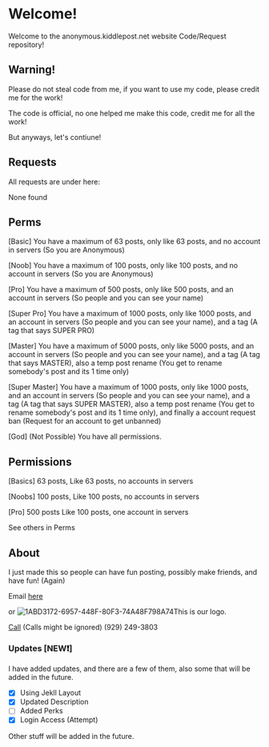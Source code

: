 # Welcome!
Welcome to the anonymous.kiddlepost.net website Code/Request repository!

## Warning!
Please do not steal code from me, if you want to use my code, please credit me for the work!

The code is official, no one helped me make this code, credit me for all the work!

But anyways, let's contiune!

## Requests
All requests are under here:

None found

## Perms

[Basic]
You have a maximum of 63 posts, only like 63 posts, and no account in servers (So you are Anonymous)

[Noob]
You have a maximum of 100 posts, only like 100 posts, and no account in servers (So you are Anonymous)

[Pro]
You have a maximum of 500 posts, only like 500 posts, and an account in servers (So people and you can see your name)

[Super Pro]
You have a maximum of 1000 posts, only like 1000 posts, and an account in servers (So people and you can see your name), and a tag (A tag that says SUPER PRO)

[Master]
You have a maximum of 5000 posts, only like 5000 posts, and an account in servers (So people and you can see your name), and a tag (A tag that says MASTER), also a temp post rename (You get to rename somebody's post and its 1 time only)

[Super Master]
You have a maximum of 1000 posts, only like 1000 posts, and an account in servers (So people and you can see your name), and a tag (A tag that says SUPER MASTER), also a temp post rename (You get to rename somebody's post and its 1 time only), and finally a account request ban (Request for an account to get unbanned)

[God] (Not Possible)
You have all permissions.

## Permissions
[Basics] 63 posts, Like 63 posts, no accounts in servers

[Noobs] 100 posts, Like 100 posts, no accounts in servers

[Pro] 500 posts Like 100 posts, one account in servers

See others in Perms

## About
I just made this so people can have fun posting, possibly make friends, and have fun! (Again)

Email [here](https://mail.google.com/mail/u/4/#inbox?compose=DmwnWrRmTWfjTjvQgrBrrlvdhWhMHsTGhVChCwtTkrFZxkCFsVtbkrFmhLxRhvPpwprhpKqKqKJl)

or
![1ABD3172-6957-448F-80F3-74A48F798A74](https://user-images.githubusercontent.com/105990582/171953619-2bc7d714-0647-4531-aa84-82bb6a95170e.jpeg)This is our logo.

[Call](https://textnow.com/messaging) (Calls might be ignored) (929) 249-3803

### Updates [NEW❗️]
I have added updates, and there are a few of them, also some that will be added in the future.
- [x] Using Jekll Layout
- [x] Updated Description
- [ ] Added Perks
- [x] Login Access (Attempt)

Other stuff will be added in the future.
